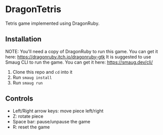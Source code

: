 # DragonTetris

Tetris game implemented using DragonRuby.

## Installation

NOTE: You'll need a copy of DragonRuby to run this game. You can get it here: https://dragonruby.itch.io/dragonruby-gtk
It is suggested to use Smaug CLI to run the game. You can get it here: https://smaug.dev/cli/

1. Clone this repo and `cd` into it
2. Run `smaug install`
3. Run `smaug run`

## Controls

- Left/Right arrow keys: move piece left/right
- Z: rotate piece
- Space bar: pause/unpause the game
- R: reset the game